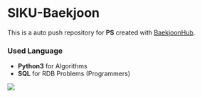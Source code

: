 # SIKU-Baekjoon
This is a auto push repository for **PS** created with [BaekjoonHub](https://github.com/BaekjoonHub/BaekjoonHub).

### Used Language
- **Python3** for Algorithms
- **SQL** for RDB Problems (Programmers)

![](http://mazassumnida.wtf/api/v2/generate_badge?boj=peter020126)

